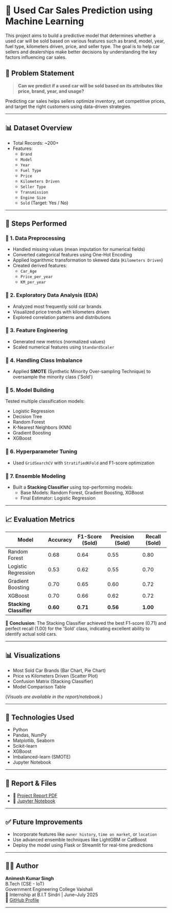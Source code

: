 # 🚗 Used Car Sales Prediction using Machine Learning

This project aims to build a predictive model that determines whether a used car will be sold based on various features such as brand, model, year, fuel type, kilometers driven, price, and seller type. The goal is to help car sellers and dealerships make better decisions by understanding the key factors influencing car sales.

## 📌 Problem Statement

> **Can we predict if a used car will be sold based on its attributes like price, brand, year, and usage?**

Predicting car sales helps sellers optimize inventory, set competitive prices, and target the right customers using data-driven strategies.

---

## 📊 Dataset Overview

- Total Records: ~200+
- Features:
  - `Brand`
  - `Model`
  - `Year`
  - `Fuel Type`
  - `Price`
  - `Kilometers Driven`
  - `Seller Type`
  - `Transmission`
  - `Engine Size`
  - `Sold` (Target: Yes / No)

---

## 🧪 Steps Performed

### 🔹 1. Data Preprocessing
- Handled missing values (mean imputation for numerical fields)
- Converted categorical features using One-Hot Encoding
- Applied logarithmic transformation to skewed data (`Kilometers Driven`)
- Created derived features:
  - `Car_Age`
  - `Price_per_year`
  - `KM_per_year`

### 🔹 2. Exploratory Data Analysis (EDA)
- Analyzed most frequently sold car brands
- Visualized price trends with kilometers driven
- Explored correlation patterns and distributions

### 🔹 3. Feature Engineering
- Generated new metrics (normalized values)
- Scaled numerical features using `StandardScaler`

### 🔹 4. Handling Class Imbalance
- Applied **SMOTE** (Synthetic Minority Over-sampling Technique) to oversample the minority class ('Sold')

### 🔹 5. Model Building
Tested multiple classification models:
- Logistic Regression
- Decision Tree
- Random Forest
- K-Nearest Neighbors (KNN)
- Gradient Boosting
- XGBoost

### 🔹 6. Hyperparameter Tuning
- Used `GridSearchCV` with `StratifiedKFold` and F1-score optimization

### 🔹 7. Ensemble Modeling
- Built a **Stacking Classifier** using top-performing models:
  - Base Models: Random Forest, Gradient Boosting, XGBoost
  - Final Estimator: Logistic Regression

---

## 📈 Evaluation Metrics

| Model              | Accuracy | F1-Score (Sold) | Precision (Sold) | Recall (Sold) |
|-------------------|----------|------------------|-------------------|---------------|
| Random Forest      | 0.68     | 0.64             | 0.55              | 0.80          |
| Logistic Regression| 0.53     | 0.62             | 0.55              | 0.70          |
| Gradient Boosting  | 0.70     | 0.65             | 0.60              | 0.72          |
| XGBoost            | 0.70     | 0.66             | 0.62              | 0.72          |
| **Stacking Classifier** | **0.60** | **0.71** | **0.56** | **1.00** |

📌 **Conclusion**: The Stacking Classifier achieved the best F1-score (0.71) and perfect recall (1.00) for the 'Sold' class, indicating excellent ability to identify actual sold cars.

---

## 📊 Visualizations

- Most Sold Car Brands (Bar Chart, Pie Chart)
- Price vs Kilometers Driven (Scatter Plot)
- Confusion Matrix (Stacking Classifier)
- Model Comparison Table

(*Visuals are available in the report/notebook.*)

---

## 🚀 Technologies Used

- Python
- Pandas, NumPy
- Matplotlib, Seaborn
- Scikit-learn
- XGBoost
- Imbalanced-learn (SMOTE)
- Jupyter Notebook

---

## 📄 Report & Files

- 🔗 [Project Report PDF](./BIT%20Sindri%20Internship%20Report%201.pdf)
- 📓 [Jupyter Notebook](./Cars.ipynb)

---

## ✅ Future Improvements

- Incorporate features like `owner history`, `time on market`, or `location`
- Use advanced ensemble techniques like LightGBM or CatBoost
- Deploy the model using Flask or Streamlit for real-time predictions

---

## 🧑‍💻 Author

**Animesh Kumar Singh**  
B.Tech (CSE - IoT)  
Government Engineering College Vaishali  
📅 Internship at B.I.T Sindri | June–July 2025  
🔗 [GitHub Profile](https://github.com/animesh713331)

---

